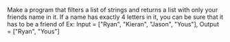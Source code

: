 Make a program that filters a list of strings and returns a list with only your friends name in it.
If a name has exactly 4 letters in it, 
you can be sure that it has to be a friend of 
Ex: Input = ["Ryan", "Kieran", "Jason", "Yous"], Output = ["Ryan", "Yous"]

